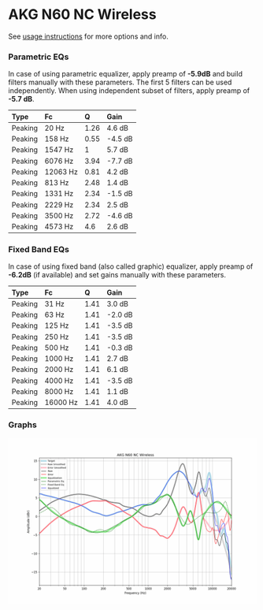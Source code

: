 # AKG N60 NC Wireless
See [usage instructions](https://github.com/jaakkopasanen/AutoEq#usage) for more options and info.

### Parametric EQs
In case of using parametric equalizer, apply preamp of **-5.9dB** and build filters manually
with these parameters. The first 5 filters can be used independently.
When using independent subset of filters, apply preamp of **-5.7 dB**.

| Type    | Fc       |    Q | Gain    |
|:--------|:---------|:-----|:--------|
| Peaking | 20 Hz    | 1.26 | 4.6 dB  |
| Peaking | 158 Hz   | 0.55 | -4.5 dB |
| Peaking | 1547 Hz  | 1    | 5.7 dB  |
| Peaking | 6076 Hz  | 3.94 | -7.7 dB |
| Peaking | 12063 Hz | 0.81 | 4.2 dB  |
| Peaking | 813 Hz   | 2.48 | 1.4 dB  |
| Peaking | 1331 Hz  | 2.34 | -1.5 dB |
| Peaking | 2229 Hz  | 2.34 | 2.5 dB  |
| Peaking | 3500 Hz  | 2.72 | -4.6 dB |
| Peaking | 4573 Hz  | 4.6  | 2.6 dB  |

### Fixed Band EQs
In case of using fixed band (also called graphic) equalizer, apply preamp of **-6.2dB**
(if available) and set gains manually with these parameters.

| Type    | Fc       |    Q | Gain    |
|:--------|:---------|:-----|:--------|
| Peaking | 31 Hz    | 1.41 | 3.0 dB  |
| Peaking | 63 Hz    | 1.41 | -2.0 dB |
| Peaking | 125 Hz   | 1.41 | -3.5 dB |
| Peaking | 250 Hz   | 1.41 | -3.5 dB |
| Peaking | 500 Hz   | 1.41 | -0.3 dB |
| Peaking | 1000 Hz  | 1.41 | 2.7 dB  |
| Peaking | 2000 Hz  | 1.41 | 6.1 dB  |
| Peaking | 4000 Hz  | 1.41 | -3.5 dB |
| Peaking | 8000 Hz  | 1.41 | 1.1 dB  |
| Peaking | 16000 Hz | 1.41 | 4.0 dB  |

### Graphs
![](./AKG%20N60%20NC%20Wireless.png)